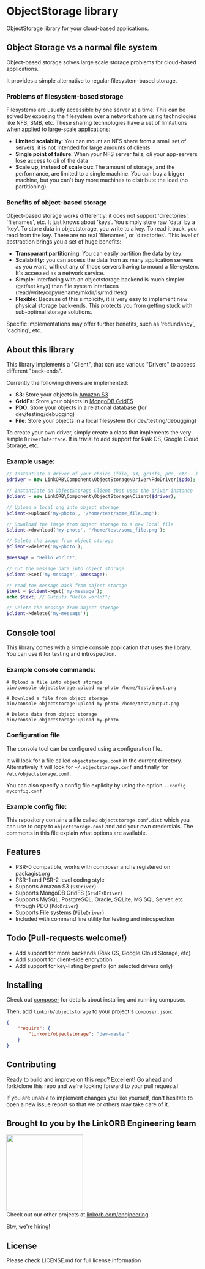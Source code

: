 # ObjectStorage library

ObjectStorage library for your cloud-based applications.

## Object Storage vs a normal file system

Object-based storage solves large scale storage problems for cloud-based applications.

It provides a simple alternative to regular filesystem-based storage.

### Problems of filesystem-based storage

Filesystems are usually accessible by one server at a time.
This can be solved by exposing the filesystem over a network share using technologies like NFS, SMB, etc.
These sharing technologies have a set of limitations when applied to large-scale applications:

* **Limited scalablity**: You can mount an NFS share from a small set of servers, it is not intended for large amounts of clients
* **Single point of failure**: When your NFS server fails, *all* your app-servers lose access to *all* of the data
* **Scale up, instead of scale out**: The amount of storage, and the performance, are limited to a single machine. You can buy a bigger machine, but you can't buy more machines to distribute the load (no partitioning)

### Benefits of object-based storage

Object-based storage works differently: it does not support 'directories', 'filenames', etc. It just knows about 'keys'.
You simply store raw 'data' by a 'key'. To store data in objectstorage, you write to a key. To read it back, you read from the key. There are no real 'filenames', or 'directories'. This level of abstraction brings you a set of huge benefits:

* **Transparant partitioning**: You can easily partition the data by key
* **Scalability**: you can access the data from as many application servers as you want, without any of those servers having to mount a file-system. It's accessed as a network service.
* **Simple**: Interfacing with an objectstorage backend is much simpler (get/set keys) than file system interfaces (read/write/copy/rename/mkdir/ls/rmdir/etc)
* **Flexible**: Because of this simplicity, it is very easy to implement new physical storage back-ends. This protects you from getting stuck with sub-optimal storage solutions.

Specific implementations may offer further benefits, such as 'redundancy', 'caching', etc.

## About this library

This library implements a "Client", that can use various "Drivers" to access different "back-ends".

Currently the following drivers are implemented:

* **S3**: Store your objects in [Amazon S3](http://aws.amazon.com/s3/)
* **GridFs**: Store your objects in [MongoDB GridFS](http://docs.mongodb.org/manual/core/gridfs/)
* **PDO**: Store your objects in a relational database (for dev/testing/debugging)
* **File**: Store your objects in a local filesystem (for dev/testing/debugging)

To create your own driver, simply create a class that implements the very simple `DriverInterface`. It is trivial to add support for Riak CS, Google Cloud Storage, etc.

### Example usage:

```php
// Instantiate a driver of your choice (file, s3, gridfs, pdo, etc...)
$driver = new LinkORB\Component\ObjectStorage\Driver\PdoDriver($pdo);

// Instantiate an ObjectStorage Client that uses the driver instance
$client = new LinkORB\Component\ObjectStorage\Client($driver);

// Upload a local png into object storage
$client->upload('my-photo', '/home/test/some_file.png');

// Download the image from object storage to a new local file
$client->download('my-photo', '/home/test/some_file.png');

// Delete the image from object storage
$client->delete('my-photo');

$message = "Hello world!";

// put the message data into object storage
$client->set('my-message', $message);

// read the message back from object storage
$text = $client->get('my-message');
echo $text; // Outputs "Hello world!";

// Delete the message from object storage
$client->delete('my-message');
```

## Console tool

This library comes with a simple console application that uses the library.
You can use it for testing and introspection.

### Example console commands:

    # Upload a file into object storage
    bin/console objectstorage:upload my-photo /home/test/input.png

    # Download a file from object storage
    bin/console objectstorage:upload my-photo /home/test/output.png

    # Delete data from object storage
    bin/console objectstorage:upload my-photo

### Configuration file

The console tool can be configured using a configuration file.

It will look for a file called `objectstorage.conf` in the current directory. 
Alternatively it will look for `~/.objectstorage.conf` and finally for `/etc/objectstorage.conf`.

You can also specify a config file explicity by using the option `--config myconfig.conf`

### Example config file:

This repository contains a file called `objectstorage.conf.dist` which you can use to copy to `objectstorage.conf` and add your own credentials. The comments in this file explain what options are available.

## Features

* PSR-0 compatible, works with composer and is registered on packagist.org
* PSR-1 and PSR-2 level coding style
* Supports Amazon S3 (`S3Driver`)
* Supports MongoDB GridFS (`GridFsDriver`) 
* Supports MySQL, PostgreSQL, Oracle, SQLite, MS SQL Server, etc through PDO (`PdoDriver`) 
* Supports File systems (`FileDriver`)
* Included with command line utility for testing and introspection

## Todo (Pull-requests welcome!)

* Add support for more backends (Riak CS, Google Cloud Storage, etc)
* Add support for client-side encryption
* Add support for key-listing by prefix (on selected drivers only)

## Installing

Check out [composer](http://www.getcomposer.org) for details about installing and running composer.

Then, add `linkorb/objectstorage` to your project's `composer.json`:

```json
{
    "require": {
        "linkorb/objectstorage": "dev-master"
    }
}
```

## Contributing

Ready to build and improve on this repo? Excellent!
Go ahead and fork/clone this repo and we're looking forward to your pull requests!

If you are unable to implement changes you like yourself, don't hesitate to
open a new issue report so that we or others may take care of it.

## Brought to you by the LinkORB Engineering team

<img src="http://www.linkorb.com/d/meta/tier1/images/linkorbengineering-logo.png" width="200px" /><br />
Check out our other projects at [linkorb.com/engineering](http://www.linkorb.com/engineering).

Btw, we're hiring!

## License

Please check LICENSE.md for full license information
